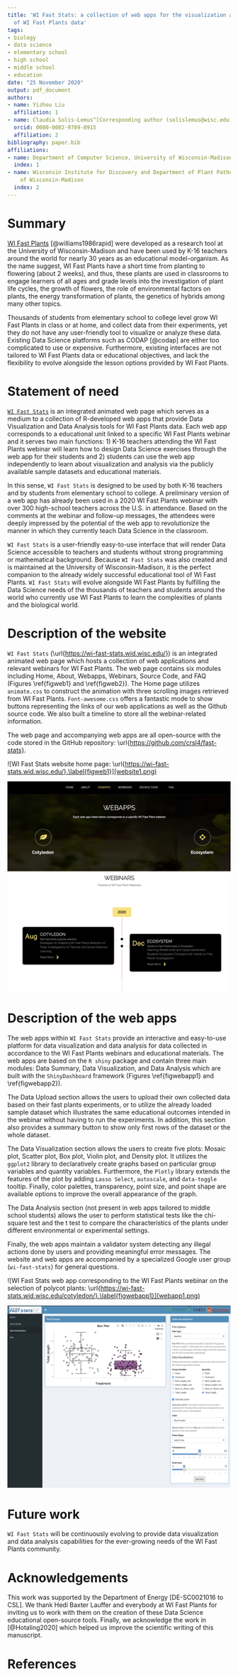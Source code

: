 ```yaml
---
title: 'WI Fast Stats: a collection of web apps for the visualization and analysis
  of WI Fast Plants data'
tags:
- biology
- data science
- elementary school
- high school
- middle school
- education
date: "25 November 2020"
output: pdf_document
authors:
- name: Yizhou Liu
  affiliation: 1
- name: Claudia Solis-Lemus^[Corresponding author (solislemus@wisc.edu)]
  orcid: 0000-0002-9789-8915
  affiliation: 2
bibliography: paper.bib
affiliations:
- name: Department of Computer Science, University of Wisconsin-Madison
  index: 1
- name: Wisconsin Institute for Discovery and Department of Plant Pathology, University
    of Wisconsin-Madison
  index: 2
---
```


# Summary

[WI Fast Plants](https://fastplants.org/) [@williams1986rapid] were developed as a research tool at the University of Wisconsin-Madison and have been used by K-16 teachers around the world for nearly 30 years as an educational model-organism. As the name suggest, WI Fast Plants have a short time from planting to flowering (about 2 weeks), and thus, these plants are used in classrooms to engage learners of all ages and grade levels into the investigation of plant life cycles, the growth of flowers, the role of environmental factors on plants, the energy transformation of plants, the genetics of hybrids among many other topics.

Thousands of students from elementary school to college level grow WI Fast Plants in class or at home, and collect data from their experiments, yet they do not have any user-friendly tool to visualize or analyze these data. Existing Data Science platforms such as CODAP [@codap] are either too complicated to use or expensive. Furthermore, existing interfaces are not tailored to WI Fast Plants data or educational objectives, and lack the flexibility to evolve alongside the lesson options provided by WI Fast Plants.

# Statement of need

[`WI Fast Stats`](https://wi-fast-stats.wid.wisc.edu/) is an integrated animated web page which serves as a medium to a collection of R-developed web apps that provide Data Visualization and Data Analysis tools for WI Fast Plants data. 
Each web app corresponds to a educational unit linked to a specific WI Fast Plants webinar and it serves two main functions: 1) K-16 teachers attending the WI Fast Plants webinar will learn how to design Data Science exercises through the web app for their students and 2) students can use the web app independently to learn about visualization and analysis via the publicly available sample datasets and educational materials.

In this sense, `WI Fast Stats` is designed to be used by both K-16 teachers and by
students from elementary school to college. A preliminary version of a web app has already been used in a 2020 WI Fast Plants webinar with over 300 high-school teachers across the U.S. in attendance. Based on the comments at the webinar and follow-up messages, the attendees were deeply impressed by the potential of the web app to revolutionize the manner in which they currently teach Data Science in the classroom. 

`WI Fast Stats` is a user-friendly easy-to-use interface that will render Data Science accessible to teachers and students without strong programming or mathematical background. Because `WI Fast Stats` was also created and is maintained at the University of Wisconsin-Madison, it is the perfect companion to the already widely successful educational tool of WI Fast Plants. `WI Fast Stats` will evolve alongside WI Fast Plants by fulfilling the Data Science needs of the thousands of teachers and students around the world who currently use WI Fast Plants to learn the complexities of plants and the biological world.


# Description of the website

`WI Fast Stats` (\url{https://wi-fast-stats.wid.wisc.edu/}) is an integrated animated web page which hosts a collection of web applications and relevant webinars for WI Fast Plants. The web page contains six modules including Home, About, Webapps, Webinars, Source Code, and FAQ (Figures \ref{figweb1} and \ref{figweb2}). The Home page utilizes `animate.css` to construct the animation with three scrolling images retrieved from WI Fast Plants. `Font-awesome.css` offers a fantastic mode to show buttons representing the links of our web applications as well as the Github source code. We also built a timeline to store all the webinar-related information.

The web page and accompanying web apps are all open-source with the code stored in the GitHub repository: \url{https://github.com/crsl4/fast-stats}.

![WI Fast Stats website home page: \url{https://wi-fast-stats.wid.wisc.edu/}.\label{figweb1}](website1.png)

![WI Fast Stats website comprises different web apps each corresponding to a given WI Fast Plants webinar.\label{figweb2}](website2.png)

# Description of the web apps

The web apps within `WI Fast Stats` provide an interactive and easy-to-use platform for data visualization and data analysis for data collected in accordance to the WI Fast Plants webinars and educational materials.
The web apps are based on the `R shiny` package and contain three main modules: Data Summary, Data Visualization, and Data Analysis which are built with the `ShinyDashboard` framework (Figures \ref{figwebapp1} and \ref{figwebapp2}). 

The Data Upload section allows the users to upload their own collected data based on their fast plants experiments, or to utilize the already loaded sample dataset which illustrates the same educational outcomes intended in the webinar without having to run the experiments.
In addition, this section also provides a summary button to show only first rows of the dataset or the whole dataset.

The Data Visualization section allows the users to create five plots: Mosaic plot, Scatter plot, Box plot, Violin plot, and Density plot. It utilizes the `ggplot2` library to declaratively create graphs based on particular group variables and quantity variables. Furthermore, the `Plotly` library extends the features of the plot by adding `Lasso Select`, `autoscale`, and `data-toggle` tooltip. Finally, color palettes, transparency, point size, and point shape are available options to improve the overall appearance of the graph. 

The Data Analysis section (not present in web apps tailored to middle school students) allows the user to perform statistical tests like the chi-square test and the t test to compare the characteristics of the plants under different environmental or experimental settings.

Finally, the web apps maintain a validator system detecting any illegal actions done by users and providing meaningful error messages. The website and web apps are accompanied by a specialized Google user group (`wi-fast-stats`) for general questions.


![WI Fast Stats web app corresponding to the WI Fast Plants webinar on the selection of polycot plants: \url{https://wi-fast-stats.wid.wisc.edu/cotyledon/}.\label{figwebapp1}](webapp1.png)

![WI Fast Stats web app corresponding to the WI Fast Plants webinar on the effect of the ecosystem on the plants.: \url{https://wi-fast-stats.wid.wisc.edu/ecosystem/}. \label{figwebapp2}](webapp2.png)

# Future work

`WI Fast Stats` will be continuously evolving to provide data visualization and data analysis capabilities for the ever-growing needs of the WI Fast Plants community.

# Acknowledgements

This work was supported by the Department of Energy [DE-SC0021016 to CSL]. We thank Hedi Baxter Lauffer and everybody at WI Fast Plants for inviting us to work with them on the creation of these Data Science educational open-source tools. Finally, we acknowledge the work in [@Hotaling2020] which helped us improve the scientific writing of this manuscript.

# References